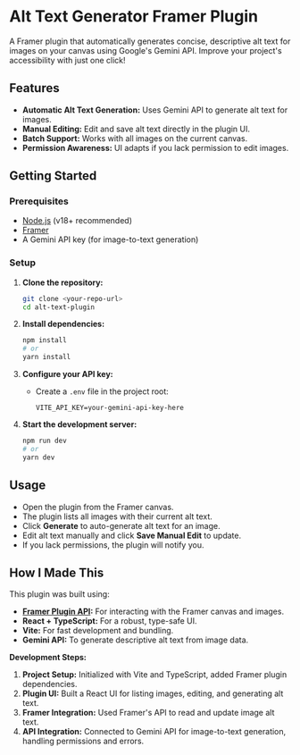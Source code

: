 # Alt Text Generator Framer Plugin

A Framer plugin that automatically generates concise, descriptive alt text for images on your canvas using Google's Gemini API. Improve your project's accessibility with just one click!

## Features

- **Automatic Alt Text Generation:** Uses Gemini API to generate alt text for images.
- **Manual Editing:** Edit and save alt text directly in the plugin UI.
- **Batch Support:** Works with all images on the current canvas.
- **Permission Awareness:** UI adapts if you lack permission to edit images.

## Getting Started

### Prerequisites

- [Node.js](https://nodejs.org/) (v18+ recommended)
- [Framer](https://www.framer.com/)
- A Gemini API key (for image-to-text generation)

### Setup

1. **Clone the repository:**
   ```bash
   git clone <your-repo-url>
   cd alt-text-plugin
   ```

2. **Install dependencies:**
   ```bash
   npm install
   # or
   yarn install
   ```

3. **Configure your API key:**
   - Create a `.env` file in the project root:
     ```
     VITE_API_KEY=your-gemini-api-key-here
     ```

4. **Start the development server:**
   ```bash
   npm run dev
   # or
   yarn dev
   ```

## Usage

- Open the plugin from the Framer canvas.
- The plugin lists all images with their current alt text.
- Click **Generate** to auto-generate alt text for an image.
- Edit alt text manually and click **Save Manual Edit** to update.
- If you lack permissions, the plugin will notify you.

## How I Made This

This plugin was built using:

- **[Framer Plugin API](https://www.framer.com/developers/plugins/introduction):** For interacting with the Framer canvas and images.
- **React + TypeScript:** For a robust, type-safe UI.
- **Vite:** For fast development and bundling.
- **Gemini API:** To generate descriptive alt text from image data.

**Development Steps:**

1. **Project Setup:** Initialized with Vite and TypeScript, added Framer plugin dependencies.
2. **Plugin UI:** Built a React UI for listing images, editing, and generating alt text.
3. **Framer Integration:** Used Framer's API to read and update image alt text.
4. **API Integration:** Connected to Gemini API for image-to-text generation, handling permissions and errors.
